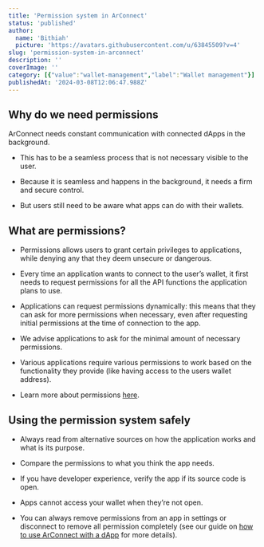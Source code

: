 ```yaml
---
title: 'Permission system in ArConnect'
status: 'published'
author:
  name: 'Bithiah'
  picture: 'https://avatars.githubusercontent.com/u/63845509?v=4'
slug: 'permission-system-in-arconnect'
description: ''
coverImage: ''
category: [{"value":"wallet-management","label":"Wallet management"}]
publishedAt: '2024-03-08T12:06:47.988Z'
---
```


## Why do we need permissions

ArConnect needs constant communication with connected dApps in the background.

- This has to be a seamless process that is not necessary visible to the user.

- Because it is seamless and happens in the background, it needs a firm and secure control.

- But users still need to be aware what apps can do with their wallets.

## What are permissions?

- Permissions allows users to grant certain privileges to applications, while denying any that they deem unsecure or dangerous.

- Every time an application wants to connect to the user’s wallet, it first needs to request permissions for all the API functions the application plans to use.

- Applications can request permissions dynamically: this means that they can ask for more permissions when necessary, even after requesting initial permissions at the time of connection to the app.

- We advise applications to ask for the minimal amount of necessary permissions.

- Various applications require various permissions to work based on the functionality they provide (like having access to the users wallet address).

- Learn more about permissions [here](https://docs.arconnect.io/api/connect?utm_source=ArConnect+Knowledgebase+Docs&utm_medium=Doc+Page&utm_campaign=ArConnect+Knowledge+Base&utm_id=ArConnect+Knowledgebase#permissions).

## Using the permission system safely

- Always read from alternative sources on how the application works and what is its purpose.

- Compare the permissions to what you think the app needs.

- If you have developer experience, verify the app if its source code is open.

- Apps cannot access your wallet when they’re not open.

- You can always remove permissions from an app in settings or disconnect to remove all permission completely (see our guide on [how to use ArConnect with a dApp](https://www.notion.so/bac62293e3e94b80a3067280e5d458fb?pvs=21) for more details).



